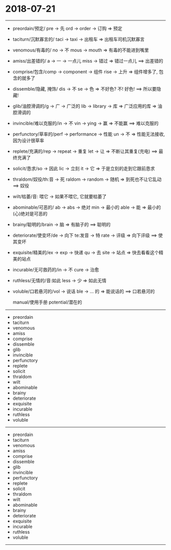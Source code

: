 # 2018-07-21

---

- preordain/预定/ pre -> 先 ord -> order -> 订购 => 预定
- taciturn/沉默寡言的/ taci -> taxi -> 出租车 => 出租车司机沉默寡言
- venomous/有毒的/ no -> 不 mous -> mouth => 有毒的不能进到嘴里
- amiss/出差错的/ a -> 一 -> 一点儿 miss -> 错过 => 错过一点儿 ==> 出差错的
- comprise/包含/comp -> component -> 组件 rise -> 上升 => 组件增多了, 包含的就多了
- dissemble/隐藏, 掩饰/ dis -> 不 se -> 色 => 不好色? 不! 好色! ==> 所以要隐藏!
- glib/油腔滑调的/g -> 广 -> 广泛的 lib -> library -> 库 => 广泛应用的库 => 油腔滑调的
- invincible/难以克服的/in -> 不 vin -> ying -> 赢 => 不能赢 ==> 难以克服的
- perfunctory/草率的/perf -> performance -> 性能 un -> 不 => 性能无法接收, 因为设计很草率
- replete/充满的/rep -> repeat -> 重复 let -> 让 => 不断让其重复(充电) ==> 最终充满了
- solicit/恳求/so -> 因此 lic -> 立刻 it -> 它 => 于是立刻的走到它跟前恳求
- thraldom/奴役/th:音 -> 死 raldom -> random -> 随机 => 到死也不让它乱动 ==> 奴役
- wilt/枯萎/音: 喂它 -> 如果不喂它, 它就要枯萎了
- abominable/可恶的/ ab -> abs -> 绝对 min -> 最小的 able -> 能 => 最小的(心)绝对是可恶的
- brainy/聪明的/brain -> 脑 => 有脑子的 ==> 聪明的
- deteriorate/使变坏/de -> 向下 te:发音 -> 特 rate -> 评级 => 向下评级 ==> 使其变坏
- exquisite/精美的/ex -> exp -> 快递 qu -> 去 site -> 站点 => 快去看看这个精美的站点
- incurable/无可救药的/in -> 不 cure -> 治愈
- ruthless/无情的/音:如此 less -> 少 => 如此无情
- voluble/口若悬河的/vol -> 说话 ble -> ... 的 => 能说话的 ==> 口若悬河的

    manual/使用手册
    potential/潜在的

---

- preordain
- taciturn
- venomous
- amiss
- comprise
- dissemble
- glib
- invincible
- perfunctory
- replete
- solicit
- thraldom
- wilt
- abominable
- brainy
- deteriorate
- exquisite
- incurable
- ruthless
- voluble

---

- preordain
- taciturn
- venomous
- amiss
- comprise
- dissemble
- glib
- invincible
- perfunctory
- replete
- solicit
- thraldom
- wilt
- abominable
- brainy
- deteriorate
- exquisite
- incurable
- ruthless
- voluble

---



